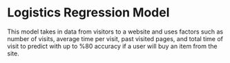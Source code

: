# Logistics Regression Model
This model takes in data from visitors to a website and uses factors such as number of visits, average time per visit, past visited pages, and total time of visit to predict with up to %80 accuracy if a user will buy an item from the site.
